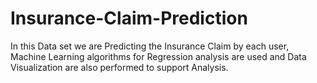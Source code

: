 # Insurance-Claim-Prediction
In this Data set we are Predicting the Insurance Claim by each user, Machine Learning algorithms for Regression analysis are used and Data Visualization are also performed to support Analysis.
